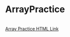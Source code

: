 <h1>ArrayPractice</h1>
 <br>
<a href="https://nighthawk-real.github.io/cis-2013-programs/ArrayPractice/ArrayPractice.html">Array Practice HTML Link</a>
<br>